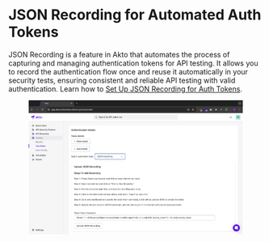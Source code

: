 # JSON Recording for Automated Auth Tokens

JSON Recording is a feature in Akto that automates the process of capturing and managing authentication tokens for API testing. It allows you to record the authentication flow once and reuse it automatically in your security tests, ensuring consistent and reliable API testing with valid authentication. Learn how to [Set Up JSON Recording for Auth Tokens](../how-to/set-up-json-recording-for-auth-tokens.md).

<figure><img src="../../.gitbook/assets/image.png" alt=""><figcaption></figcaption></figure>

